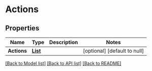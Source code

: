 # Actions
## Properties

| Name | Type | Description | Notes |
|------------ | ------------- | ------------- | -------------|
| **Actions** | [**List**](Action.md) |  | [optional] [default to null] |

[[Back to Model list]](../README.md#documentation-for-models) [[Back to API list]](../README.md#documentation-for-api-endpoints) [[Back to README]](../README.md)

